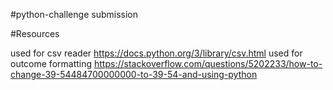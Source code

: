 #python-challenge submission

#Resources

used for csv reader
https://docs.python.org/3/library/csv.html
used for outcome formatting
https://stackoverflow.com/questions/5202233/how-to-change-39-54484700000000-to-39-54-and-using-python


